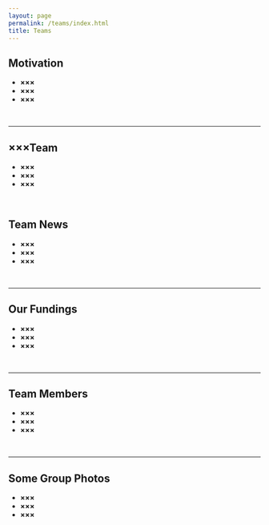 ```yaml
---
layout: page
permalink: /teams/index.html
title: Teams
---
```


## Motivation

- **×××**
- **×××**
- **×××**

<br>

---

## ×××Team

- **×××**
- **×××**
- **×××**

<br>

## Team News

- **×××**
- **×××**
- **×××**

<br>

---

## Our Fundings

- **×××**
- **×××**
- **×××**

<br>

---

## Team Members

- **×××**
- **×××**
- **×××**
  
<br>

---

## Some Group Photos

- **×××**
- **×××**
- **×××**
  
<br>
